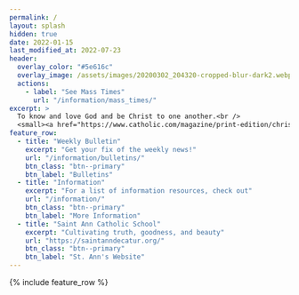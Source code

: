 ```yaml
---
permalink: /
layout: splash
hidden: true
date: 2022-01-15
last_modified_at: 2022-07-23
header:
  overlay_color: "#5e616c"
  overlay_image: /assets/images/20200302_204320-cropped-blur-dark2.webp
  actions:
    - label: "See Mass Times"
      url: "/information/mass_times/"
excerpt: >
  To know and love God and be Christ to one another.<br />
  <small><a href="https://www.catholic.com/magazine/print-edition/christian-yesbut-why-catholic">Why Catholic?</a></small>
feature_row:
  - title: "Weekly Bulletin"
    excerpt: "Get your fix of the weekly news!"
    url: "/information/bulletins/"
    btn_class: "btn--primary"
    btn_label: "Bulletins"
  - title: "Information"
    excerpt: "For a list of information resources, check out"
    url: "/information/"
    btn_class: "btn--primary"
    btn_label: "More Information"
  - title: "Saint Ann Catholic School"
    excerpt: "Cultivating truth, goodness, and beauty"
    url: "https://saintanndecatur.org/"
    btn_class: "btn--primary"
    btn_label: "St. Ann's Website"
---
```


{% include feature_row %}
